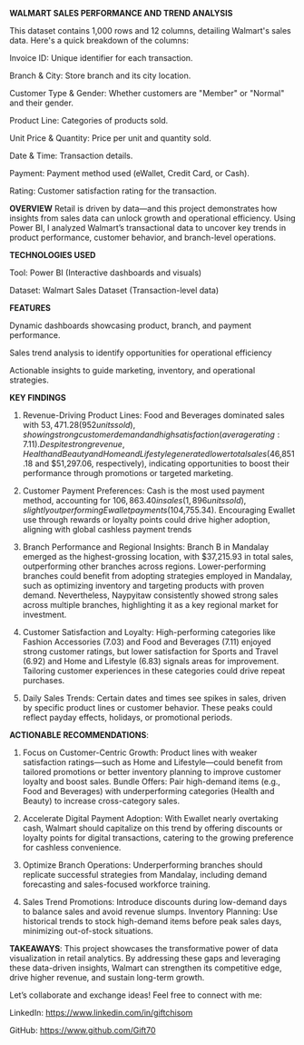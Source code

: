 **WALMART SALES PERFORMANCE AND TREND ANALYSIS**

This dataset contains 1,000 rows and 12 columns, detailing Walmart's sales data. Here's a quick breakdown of the columns:

Invoice ID: Unique identifier for each transaction.

Branch & City: Store branch and its city location.

Customer Type & Gender: Whether customers are "Member" or "Normal" and their gender.

Product Line: Categories of products sold.

Unit Price & Quantity: Price per unit and quantity sold.

Date & Time: Transaction details.

Payment: Payment method used (eWallet, Credit Card, or Cash).

Rating: Customer satisfaction rating for the transaction.

**OVERVIEW**
Retail is driven by data—and this project demonstrates how insights from sales data can unlock growth and operational efficiency. Using Power BI, I analyzed Walmart’s transactional data to uncover key trends in product performance, customer behavior, and branch-level operations.

**TECHNOLOGIES USED**

Tool: Power BI (Interactive dashboards and visuals)

Dataset: Walmart Sales Dataset (Transaction-level data)

**FEATURES**

Dynamic dashboards showcasing product, branch, and payment performance.

Sales trend analysis to identify opportunities for operational efficiency

Actionable insights to guide marketing, inventory, and operational strategies.

**KEY FINDINGS**
1. Revenue-Driving Product Lines:
Food and Beverages dominated sales with $53,471.28 (952 units sold), showing strong customer demand and high satisfaction (average rating: 7.11).
Despite strong revenue, Health and Beauty and Home and Lifestyle generated lower total sales ($46,851.18 and $51,297.06, respectively), indicating opportunities to boost their performance through promotions or targeted marketing.

2. Customer Payment Preferences:
Cash is the most used payment method, accounting for $106,863.40 in sales (1,896 units sold) , slightly outperforming Ewallet payments ($104,755.34).
Encouraging Ewallet use through rewards or loyalty points could drive higher adoption, aligning with global cashless payment trends

3. Branch Performance and Regional Insights:
Branch B in Mandalay emerged as the highest-grossing location, with $37,215.93 in total sales, outperforming other branches across regions.
Lower-performing branches could benefit from adopting strategies employed in Mandalay, such as optimizing inventory and targeting products with proven demand.
Nevertheless, Naypyitaw consistently showed strong sales across multiple branches, highlighting it as a key regional market for investment.

4. Customer Satisfaction and Loyalty:
High-performing categories like Fashion Accessories (7.03) and Food and Beverages (7.11) enjoyed strong customer ratings, but lower satisfaction for Sports and Travel (6.92) and Home and Lifestyle (6.83) signals areas for improvement. Tailoring customer experiences in these categories could drive repeat purchases.

5. Daily Sales Trends:
Certain dates and times see spikes in sales, driven by specific product lines or customer behavior. These peaks could reflect payday effects, holidays, or promotional periods.

**ACTIONABLE RECOMMENDATIONS**:
1. Focus on Customer-Centric Growth: Product lines with weaker satisfaction ratings—such as Home and Lifestyle—could benefit from tailored promotions or better inventory planning to improve customer loyalty and boost sales.
Bundle Offers: Pair high-demand items (e.g., Food and Beverages) with underperforming categories (Health and Beauty) to increase cross-category sales.

2.  Accelerate Digital Payment Adoption: With Ewallet nearly overtaking cash, Walmart should capitalize on this trend by offering discounts or loyalty points for digital transactions, catering to the growing preference for cashless convenience.

3.  Optimize Branch Operations: Underperforming branches should replicate successful strategies from Mandalay, including demand forecasting and sales-focused workforce training.

4. Sales Trend Promotions: Introduce discounts during low-demand days to balance sales and avoid revenue slumps.
Inventory Planning: Use historical trends to stock high-demand items before peak sales days, minimizing out-of-stock situations.

**TAKEAWAYS**:
This project showcases the transformative power of data visualization in retail analytics. 
By addressing these gaps and leveraging these data-driven insights, Walmart can strengthen its competitive edge, drive higher revenue, and sustain long-term growth.

Let’s collaborate and exchange ideas! Feel free to connect with me:

LinkedIn: https://www.linkedin.com/in/giftchisom

GitHub: https://www.github.com/Gift70
